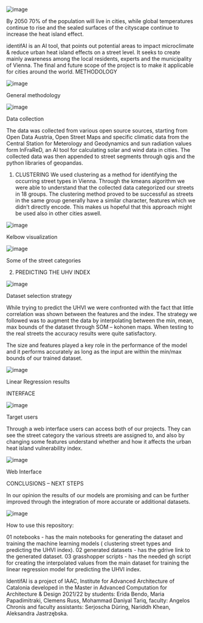 
![image](https://user-images.githubusercontent.com/97359144/180045584-c28698a4-75d2-4640-93cf-31dc0cd58ea9.png)


By 2050 70% of the population will live in cities, while global temperatures continue to rise and the sealed surfaces of the cityscape continue to increase the heat island effect.

identifAI is an AI tool, that points out potential areas to impact microclimate & reduce urban heat island effects on a street level. It seeks to create mainly awareness among the local residents, experts and the municipality of Vienna. The final and future scope of the project is to make it applicable for cities around the world.
METHODOLOGY
 
![image](https://user-images.githubusercontent.com/97359144/180045717-6356aab0-dfb5-45f3-a988-18e1b04d64b4.png)

General methodology

![image](https://user-images.githubusercontent.com/97359144/180045744-1e87cf3b-204b-43ef-9c4c-0cf46d51d039.png)

Data collection

The data was collected from various open source sources, starting from Open Data Austria, Open Street Maps and specific climatic data from the Central Station for Meterology and Geodynamics and sun radiation values form InFraReD, an AI tool for calculating solar and wind data in cities. The collected data was then appended to street segments through qgis and the python libraries of geopandas.

1. CLUSTERING
We used clustering as a method for identifying the occurring street types in Vienna. Through the kmeans algorithm we were able to understand that the collected data categorized our streets in 18 groups. The clustering method proved to be successful as streets in the same group generally have a similar character, features which we didn’t directly encode. This makes us hopeful that this approach might be used also in other cities aswell.

![image](https://user-images.githubusercontent.com/97359144/180045795-6f3146d9-53d8-440a-bd3a-f2276d342a74.png)

Kelbow visualization

![image](https://user-images.githubusercontent.com/97359144/180045823-f7ed54de-c88b-4d0d-84ed-e2853a286486.png)

Some of the street categories

2. PREDICTING THE UHV INDEX

![image](https://user-images.githubusercontent.com/97359144/180045853-c51ab2e8-aa75-41f4-9c76-b78109957de8.png)

Dataset selection strategy

While trying to predict the UHVI we were confronted with the fact that little correlation was shown between the features and the index. The strategy we followed was to augment the data by interpolating between the min, mean, max bounds of the dataset through SOM – kohonen maps. When testing to the real streets the accuracy results were quite satisfactory.

The  size and features played a key role  in the performance of the model and it performs  accurately as long as  the input  are within the min/max  bounds of our  trained dataset. 

![image](https://user-images.githubusercontent.com/97359144/180045885-86b7531b-e575-462c-a355-56510c2ed765.png)

Linear Regression results

INTERFACE

![image](https://user-images.githubusercontent.com/97359144/180045926-2678a7bc-4ef7-4915-98c0-284a8834db75.png)

Target users

Through a web interface users can access both of our projects. They can see the street category the various streets are assigned to, and also by changing some features understand whether and how it affects the urban heat island vulnerability index.

![image](https://user-images.githubusercontent.com/97359144/180045953-e256336b-dfcd-4f64-b71b-b2ad0b469ec4.png)

Web Interface

CONCLUSIONS – NEXT STEPS

In our opinion the results of our models are promising and can be further improved through the integration of more accurate or additional datasets.

![image](https://user-images.githubusercontent.com/97359144/180045990-2a9a72c5-8784-4cf8-ba67-5ed7febb1b39.png)

 


How to use this repository:

01 notebooks - has the main notebooks for generating the dataset and training the machine learning models ( clustering street types and predicting the UHVI index).
02 generated datasets - has the gdrive link to the generated dataset.
03 grasshopper scripts - has the needed gh script for creating the interpolated values from the main dataset for training the linear regression model for predicting the UHVI index. 
 

IdentifAI is a project of IAAC, Institute for Advanced Architecture of Catalonia developed in the Master in Advanced Computation for Architecture & Design 2021/22 by students: Erida Bendo, Maria Papadimitraki, Clemens Russ, Mohammad Daniyal Tariq,  faculty: Angelos Chronis and faculty assistants: Serjoscha Düring, Nariddh Khean, Aleksandra Jastrzębska.
